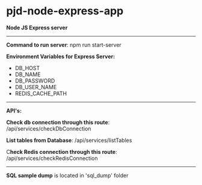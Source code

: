 # pjd-node-express-app
**Node JS Express server**

--------------------------------------
**Command to run server**: npm run start-server

**Environment Variables for Express Server:**
 
 - DB_HOST
 - DB_NAME
 - DB_PASSWORD
 - DB_USER_NAME
 - REDIS_CACHE_PATH
 

---------------------------------------
**API's:**

**Check db connection through this route**: /api/services/checkDbConnection

**List tables from Database**: /api/services/listTables 

C**heck Redis connection through this route**: /api/services/checkRedisConnection

---------------------------------------
**SQL sample dump** is located in 'sql_dump' folder

